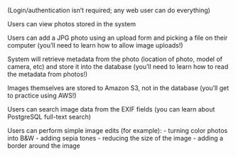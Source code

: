 (Login/authentication isn’t required; any web user can do everything)

Users can view photos stored in the system

Users can add a JPG photo using an upload form and picking a file on their computer (you’ll need to learn how to allow image uploads!)

System will retrieve metadata from the photo (location of photo, model of camera, etc) and store it into the database (you’ll need to learn how to read the metadata from photos!)

Images themselves are stored to Amazon S3, not in the database (you’ll get to practice using AWS!)

Users can search image data from the EXIF fields (you can learn about PostgreSQL full-text search)

Users can perform simple image edits (for example): - turning color photos into B&W - adding sepia tones - reducing the size of the image - adding a border around the image